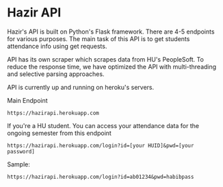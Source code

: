 # Hazir API
Hazir's API is built on Python's Flask framework. There are 4-5 endpoints for various purposes. The main task of this API is to get students attendance info using get requests.

API has its own scraper which scrapes data from HU's PeopleSoft. To reduce the response time, we have optimized the API with multi-threading and selective parsing approaches. 

API is currently up and running on heroku's servers.

Main Endpoint

```https://hazirapi.herokuapp.com```

If you're a HU student. You can access your attendance data for the ongoing semester from this endpoint

```https://hazirapi.herokuapp.com/login?id=[your HUID]&pwd=[your password]```

Sample:

```https://hazirapi.herokuapp.com/login?id=ab01234&pwd=habibpass``` 
